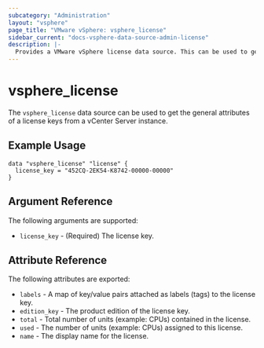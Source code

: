 ```yaml
---
subcategory: "Administration"
layout: "vsphere"
page_title: "VMware vSphere: vsphere_license"
sidebar_current: "docs-vsphere-data-source-admin-license"
description: |-
  Provides a VMware vSphere license data source. This can be used to get the general attributes of license keys.
---
```


# vsphere\_license

The `vsphere_license` data source can be used to get the general attributes of a license keys from a vCenter Server instance.

## Example Usage

```hcl
data "vsphere_license" "license" {
  license_key = "452CQ-2EK54-K8742-00000-00000"
}
```

## Argument Reference

The following arguments are supported:

* `license_key` - (Required) The license key.

## Attribute Reference

The following attributes are exported:

* `labels` - A map of key/value pairs attached as labels (tags) to the license key.
* `edition_key` - The product edition of the license key.
* `total` - Total number of units (example: CPUs) contained in the license.
* `used` - The number of units (example: CPUs) assigned to this license.
* `name` - The display name for the license.
